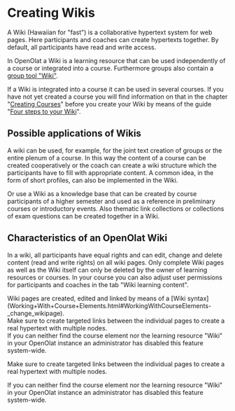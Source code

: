 # Creating Wikis

A Wiki (Hawaiian for "fast") is a collaborative hypertext system for web
pages. Here participants and coaches can create hypertexts together. By
default, all participants have read and write access.

In OpenOlat a Wiki is a learning resource that can be used independently of a
course or integrated into a course. Furthermore groups also contain a [group
tool "Wiki"](../groups/Using_Group_Tools.md).

If a Wiki is integrated into a course it can be used in several courses. If
you have not yet created a course you will find information on that in the
chapter "[Creating Courses](Creating+Courses.html)" before you create your
Wiki by means of the guide "[Four steps to your
Wiki](Four_Steps_to_Your_Wiki.md)".

## Possible applications of Wikis

A wiki can be used, for example, for the joint text creation of groups or the
entire plenum of a course. In this way the content of a course can be created
cooperatively or the coach can create a wiki structure which the participants
have to fill with appropriate content. A common idea, in the form of short
profiles, can also be implemented in the Wiki.

Or use a Wiki as a knowledge base that can be created by course participants
of a higher semester and used as a reference in preliminary courses or
introductory events. Also thematic link collections or collections of exam
questions can be created together in a Wiki.

## Characteristics of an OpenOlat Wiki

In a wiki, all participants have equal rights and can edit, change and delete
content (read and write rights) on all wiki pages. Only complete Wiki pages as
well as the Wiki itself can only be deleted by the owner of learning resources
or courses. In your course you can also adjust user permissions for
participants and coaches in the tab "Wiki learning content".

Wiki pages are created, edited and linked by means of a [Wiki
syntax](Working+With+Course+Elements.html#WorkingWithCourseElements-
_change_wikipage).  
Make sure to create targeted links between the individual pages to create a
real hypertext with multiple nodes.  
If you can neither find the course element nor the learning resource "Wiki" in
your OpenOlat instance an administrator has disabled this feature system-wide.

Make sure to create targeted links between the individual pages to create a
real hypertext with multiple nodes.

If you can neither find the course element nor the learning resource "Wiki" in
your OpenOlat instance an administrator has disabled this feature system-wide.

